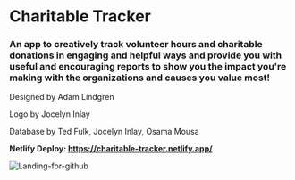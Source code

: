 # Charitable Tracker
### An app to creatively track volunteer hours and charitable donations in engaging and helpful ways and provide you with useful and encouraging reports to show you the impact you're making with the organizations and causes you value most!

Designed by Adam Lindgren

Logo by Jocelyn Inlay

Database by Ted Fulk, Jocelyn Inlay, Osama Mousa

**Netlify Deploy: https://charitable-tracker.netlify.app/**

![Landing-for-github](https://user-images.githubusercontent.com/98040659/166087734-7ba387fa-73a0-4d92-b152-d2df2bb6f0be.jpg)
